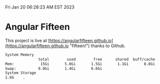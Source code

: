Fri Jan 20 06:28:23 AM EST 2023

# Angular Fifteen


This project is live at [https://angularfifteen.github.io](https://angularfifteen.github.io "fifteen!") thanks to Github.

```bash
System Memory
               total        used        free      shared  buff/cache   available
Mem:            15Gi       5.0Gi       1.5Gi       1.1Gi       8.8Gi       8.8Gi
Swap:          8.0Gi       1.4Gi       6.6Gi
System Storage
1.6G	.
